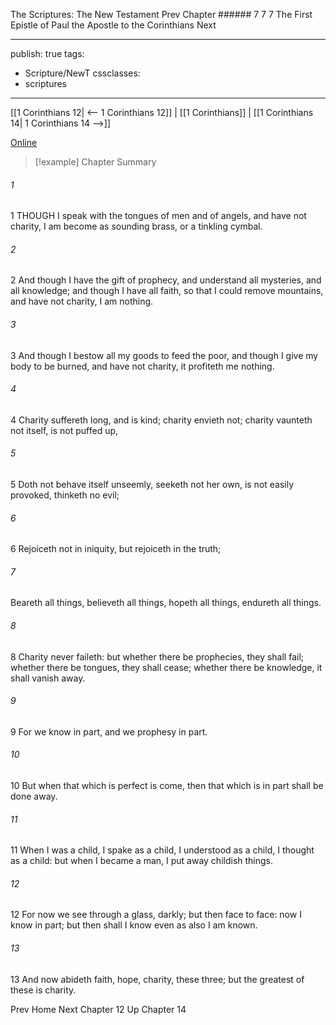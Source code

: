 The Scriptures: The New Testament
Prev
Chapter ###### 7
7 7 The First Epistle of Paul the Apostle to the Corinthians
Next

---
publish: true
tags:
  - Scripture/NewT
cssclasses:
  - scriptures
---
[[1 Corinthians 12| <-- 1 Corinthians 12]] | [[1 Corinthians]] | [[1 Corinthians 14| 1 Corinthians 14 -->]]

[Online](https://churchofjesuschrist.org/study/scriptures/nt/1-cor/13?lang=eng)

>[!example] Chapter Summary
>
###### 1
1 THOUGH I speak with the tongues of men and of angels, and have not charity, I am become as sounding brass, or a tinkling cymbal.
###### 2
2 And though I have the gift of prophecy, and understand all mysteries, and all knowledge; and though I have all faith, so that I could remove mountains, and have not charity, I am nothing.
###### 3
3 And though I bestow all my goods to feed the poor, and though I give my body to be burned, and have not charity, it profiteth me nothing.
###### 4
4 Charity suffereth long, and is kind; charity envieth not; charity vaunteth not itself, is not puffed up,
###### 5
5 Doth not behave itself unseemly, seeketh not her own, is not easily provoked, thinketh no evil;
###### 6
6 Rejoiceth not in iniquity, but rejoiceth in the truth;
###### 7
Beareth all things, believeth all things, hopeth all things, endureth all things.
###### 8
8 Charity never faileth: but whether there be prophecies, they shall fail; whether there be tongues, they shall cease; whether there be knowledge, it shall vanish away.
###### 9
9 For we know in part, and we prophesy in part.
###### 10
10 But when that which is perfect is come, then that which is in part shall be done away.
###### 11
11 When I was a child, I spake as a child, I understood as a child, I thought as a child: but when I became a man, I put away childish things.
###### 12
12 For now we see through a glass, darkly; but then face to face: now I know in part; but then shall I know even as also I am known.
###### 13
13 And now abideth faith, hope, charity, these three; but the greatest of these is charity.

Prev
Home
Next
Chapter 12
Up
Chapter 14



